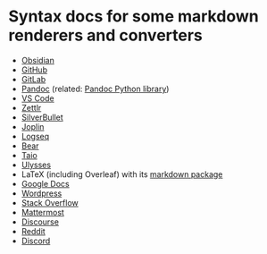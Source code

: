 # Syntax docs for some markdown renderers and converters

- [Obsidian](https://help.obsidian.md/Editing+and+formatting/Basic+formatting+syntax)
- [GitHub](https://docs.github.com/en/get-started/writing-on-github/getting-started-with-writing-and-formatting-on-github)
- [GitLab](https://docs.gitlab.com/ee/user/markdown.html)
- [Pandoc](https://pandoc.org/MANUAL.html) (related: [Pandoc Python library](https://boisgera.github.io/pandoc/markdown/))
- [VS Code](https://code.visualstudio.com/docs/languages/markdown#_markdown-preview)
- [Zettlr](https://docs.zettlr.com/en/core/writing-markdown/)
- [SilverBullet](https://silverbullet.md/Markdown/Extensions)
- [Joplin](https://joplinapp.org/help/apps/markdown/)
- [Logseq](https://facedragons.com/foss/logseq-markdown-cheat-sheet/)
- [Bear](https://bear.app/faq/how-to-use-markdown-in-bear/)
- [Taio](https://docs.taio.app/#/quick-start/editor)
- [Ulysses](https://help.ulysses.app/en_US/guides/markdown-xl)
- LaTeX (including Overleaf) with its [markdown package](https://www.overleaf.com/learn/how-to/Writing_Markdown_in_LaTeX_Documents)
- [Google Docs](https://workspaceupdates.googleblog.com/2024/07/import-and-export-markdown-in-google-docs.html)
- [Wordpress](https://wordpress.com/support/wordpress-editor/blocks/markdown-block/)
- [Stack Overflow](https://stackoverflow.com/editing-help)
- [Mattermost](https://docs.mattermost.com/collaborate/format-messages.html)
- [Discourse](https://meta.discourse.org/t/formatting-posts-using-markdown-bbcode-and-html/239348)
- [Reddit](https://support.reddithelp.com/hc/en-us/articles/360043033952-Formatting-Guide)
- [Discord](https://support.discord.com/hc/en-us/articles/210298617-Markdown-Text-101-Chat-Formatting-Bold-Italic-Underline)

